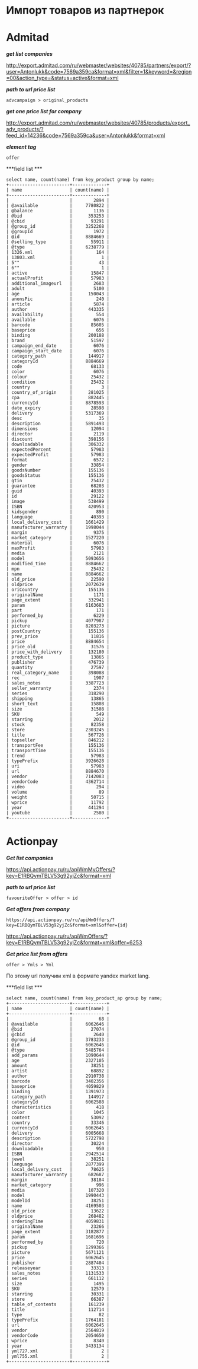 Импорт товаров из партнерок
===========================

Admitad
=======

***get list companies***

http://export.admitad.com/ru/webmaster/websites/40785/partners/export/?user=Antonlukk&code=7569a359ca&format=xml&filter=1&keyword=&region=00&action_type=&status=active&format=xml

***path to url price list***

    advcampaign > original_products

***get one price list for company***

http://export.admitad.com/ru/webmaster/websites/40785/products/export_adv_products/?feed_id=14236&code=7569a359ca&user=Antonlukk&format=xml

***element tag***

    offer
    
***field list ***
    
    select name, count(name) from key_product group by name;
    +-----------------------+-------------+
    | name                  | count(name) |
    +-----------------------+-------------+
    |                       |        2894 |
    | @available            |     7780822 |
    | @balance              |        1136 |
    | @bid                  |      353253 |
    | @cbid                 |       93291 |
    | @group_id             |     3252268 |
    | @groupId              |        1972 |
    | @id                   |     8884669 |
    | @selling_type         |       55911 |
    | @type                 |     6238779 |
    | 1326.xml              |         164 |
    | 13803.xml             |           1 |
    | 5""                   |          43 |
    | 6""                   |           1 |
    | active                |       15847 |
    | actualProfit          |       57983 |
    | additional_imageurl   |        2683 |
    | adult                 |        5100 |
    | age                   |      150043 |
    | anonsPic              |         240 |
    | article               |        5874 |
    | author                |      443335 |
    | availability          |         554 |
    | available             |        6076 |
    | barcode               |       85605 |
    | baseprice             |         656 |
    | binding               |      200188 |
    | brand                 |       51597 |
    | campaign_end_date     |        6076 |
    | campaign_start_date   |        6076 |
    | category_path         |      144917 |
    | categoryId            |     8884669 |
    | code                  |       68133 |
    | color                 |        6076 |
    | colour                |       25432 |
    | condition             |       25432 |
    | country               |           3 |
    | country_of_origin     |      281025 |
    | cpa                   |      882445 |
    | currencyId            |     8878593 |
    | date_expiry           |       28598 |
    | delivery              |     5317369 |
    | desc                  |          35 |
    | description           |     5891493 |
    | dimensions            |       12094 |
    | director              |        2119 |
    | discount              |      398156 |
    | downloadable          |      306332 |
    | expectedPercent       |       57983 |
    | expectedProfit        |       57983 |
    | format                |        6572 |
    | gender                |       33854 |
    | goodsNumber           |      155136 |
    | goodsStatus           |      155136 |
    | gtin                  |       25432 |
    | guarantee             |       68203 |
    | guid                  |       40393 |
    | id                    |       29122 |
    | image                 |      538499 |
    | ISBN                  |      420953 |
    | kidsgender            |         890 |
    | language              |       40393 |
    | local_delivery_cost   |     1661429 |
    | manufacturer_warranty |     1998044 |
    | margin                |        9375 |
    | market_category       |     1527220 |
    | material              |        6076 |
    | maxProfit             |       57983 |
    | media                 |        2121 |
    | model                 |     5093656 |
    | modified_time         |     8884662 |
    | mpn                   |       25432 |
    | name                  |     8884662 |
    | old_price             |       22590 |
    | oldprice              |     2072639 |
    | oriCountry            |      155136 |
    | originalName          |        1171 |
    | page_extent           |      332941 |
    | param                 |     6163683 |
    | part                  |         171 |
    | performed_by          |        6229 |
    | pickup                |     4077987 |
    | picture               |     8203273 |
    | postCountry           |      155136 |
    | prev_price            |       11816 |
    | price                 |     8884654 |
    | price_old             |       31576 |
    | price_with_delivery   |      132180 |
    | product_type          |       13865 |
    | publisher             |      476739 |
    | quantity              |       27597 |
    | real_category_name    |      398088 |
    | rec                   |        1907 |
    | sales_notes           |     3387723 |
    | seller_warranty       |        2374 |
    | series                |      318290 |
    | shipping              |       13865 |
    | short_text            |       15808 |
    | size                  |       31508 |
    | SKU                   |         549 |
    | starring              |        2012 |
    | stock                 |       82358 |
    | store                 |     2303245 |
    | title                 |      567726 |
    | topseller             |      846212 |
    | transportFee          |      155136 |
    | transportTime         |      155136 |
    | trend                 |       57983 |
    | typePrefix            |     3926628 |
    | uri                   |       57983 |
    | url                   |     8884670 |
    | vendor                |     7142083 |
    | vendorCode            |     4362714 |
    | video                 |         294 |
    | volume                |          89 |
    | weight                |       50715 |
    | wprice                |       11792 |
    | year                  |      441294 |
    | youtube               |        2580 |
    +-----------------------+-------------+
    
Actionpay
=========

***Get list companies***

https://api.actionpay.ru/ru/apiWmMyOffers/?key=E1RBQymTBLV53g92yjZc&format=xml

***path to url price list***

    favouriteOffer > offer > id
    
    

***Get offers from company***

    https://api.actionpay.ru/ru/apiWmOffers/?key=E1RBQymTBLV53g92yjZc&format=xml&offer={id}

https://api.actionpay.ru/ru/apiWmOffers/?key=E1RBQymTBLV53g92yjZc&format=xml&offer=6253

***Get price list from offers***
    
    offer > Ymls > Yml
    
По этому url получим xml в формате yandex market lang.

***field list ***

    select name, count(name) from key_product_ap group by name;
    +-----------------------+-------------+
    | name                  | count(name) |
    +-----------------------+-------------+
    |                       |          68 |
    | @available            |     6062646 |
    | @bid                  |       27074 |
    | @cbid                 |        2640 |
    | @group_id             |     3783233 |
    | @id                   |     6062646 |
    | @type                 |     5485764 |
    | add_params            |     1090644 |
    | age                   |     2327105 |
    | amount                |       38251 |
    | artist                |       68892 |
    | author                |     2910738 |
    | barcode               |     3402356 |
    | baseprice             |     4059829 |
    | binding               |     1391973 |
    | category_path         |      144917 |
    | categoryId            |     6062588 |
    | characteristics       |         418 |
    | color                 |        1045 |
    | content               |       53092 |
    | country               |       33346 |
    | currencyId            |     6062645 |
    | delivery              |     6005668 |
    | description           |     5722798 |
    | director              |       30224 |
    | downloadable          |         950 |
    | ISBN                  |     2942514 |
    | jewel                 |       38251 |
    | language              |     2877399 |
    | local_delivery_cost   |       78625 |
    | manufacturer_warranty |      682687 |
    | margin                |       38184 |
    | market_category       |         996 |
    | media                 |      107320 |
    | model                 |     1990443 |
    | modelId               |       38251 |
    | name                  |     4169503 |
    | old_price             |       13622 |
    | oldprice              |      268482 |
    | orderingTime          |     4059831 |
    | originalName          |       23266 |
    | page_extent           |     3182877 |
    | param                 |     1681696 |
    | performed_by          |         720 |
    | pickup                |     1299366 |
    | picture               |     5671121 |
    | price                 |     6062645 |
    | publisher             |     2887404 |
    | releaseyear           |       33313 |
    | sales_notes           |     1131533 |
    | series                |      661112 |
    | size                  |        1495 |
    | SKU                   |       12579 |
    | starring              |       30331 |
    | store                 |       66387 |
    | table_of_contents     |      161239 |
    | title                 |      112714 |
    | type                  |          82 |
    | typePrefix            |     1764181 |
    | url                   |     6062645 |
    | vendor                |     2564819 |
    | vendorCode            |     2054650 |
    | wprice                |        8340 |
    | year                  |     3433134 |
    | yml727.xml            |           2 |
    | yml755.xml            |           2 |
    +-----------------------+-------------+
